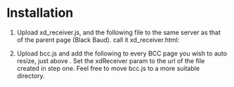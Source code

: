 Installation
============

1. Upload xd_receiver.js, and the following file to the same server as that of the parent page (Black Baud). call it xd_receiver.html:

	<!DOCTYPE html>
	<html>
	<head>
		<meta charset="utf-8" />
	</head>
	<body>
		<script src="xd_receiver.js"></script>
	</body>
	</html>

2. Upload bcc.js and add the following to every BCC page you wish to auto resize, just above </body>. Set the xdReceiver param to the url of the file created in step one. Feel free to move bcc.js to a more suitable directory.

	<div id="bccRoot"></div>
	<script src="bcc.js"></script>
	<script>
	BCC.init({
		xdReciever: '//parent-domain.local/xd_receiver.html'
	});
	BCC.setIframeSize();
	</script>
